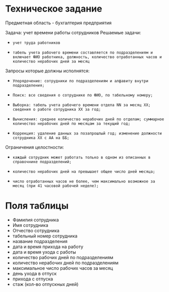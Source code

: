 ﻿# Техническое задание

Предметная область - бухгалтерия предприятия

Задача: учет времени работы сотрудников 
Решаемые задачи: 

*     учет труда работников
*     табель учета рабочего времени составляется по подразделениям и включает ФИО работника, должность, количество отработанных часов и количество нерабочих дней за месяц     

Запросы которые должны исполнятся:

*     Упорядочение: сотрудники по подразделениям и алфавиту внутри подразделения;
*     Поиск: все сведения о сотруднике по ФИО, по табельному номеру;
*     Выборка: табель учета рабочего времени отдела NN за месяц ХХ; сведения о работе сотрудника ХХ за год;
*     Вычисления: среднее количество нерабочих дней по отделам; суммарное количество нерабочих дней по месяцам за текущий год;
*     Коррекция: удаление данных за позапрошлый год; изменение должности сотрудника ХХ с АА на ББ;


Ограничения целостности: 

*     каждый сотрудник может работать только в одном из описанных в справочнике подразделений; 
*     количество нерабочих дней на превышает общее число дней месяца; 
*     число отработанных часов не более, чем максимально возможное за месяц (при 41 часовой рабочей неделе);



# Поля таблицы

* Фамилия сотрудника
* Имя сотрудника
* Отчество сотрудника
* табельный номер сотрудника
* название подразделения
* дата и время прихода на работу
* дата и время ухода с работы
* количество рабочих дней по подразделениям
* количество нерабочих дней по подразделениям
* максимальное число рабочих часов за месяц
* день ухода в отпуск
* прихода с отпуска
* стаж (кол-во отпускных дней)




